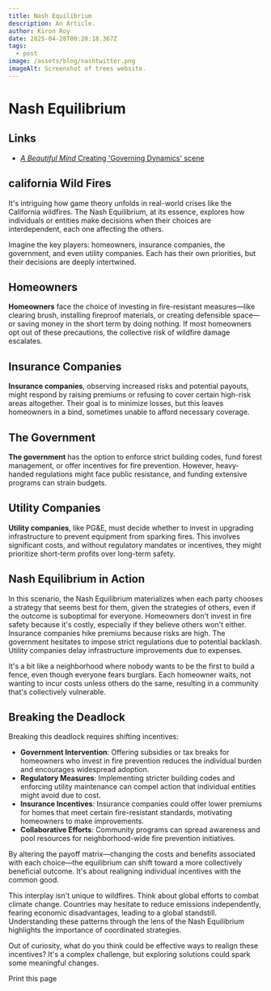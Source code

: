 ```yaml
---
title: Nash Equilibrium
description: An Article.
author: Kiron Roy
date: 2025-04-28T00:28:18.367Z
tags:
  - post
image: /assets/blog/nashtwitter.png
imageAlt: Screenshot of trees website.
---
```

<!--StartFragment-->

# Nash Equilibrium

## Links

* [*A Beautiful Mind* Creating 'Governing Dynamics' scene](https://www.youtube.com/watch?v=5ITWl7CBzSA&ab_channel=ImLaura321)

## california Wild Fires

It's intriguing how game theory unfolds in real-world crises like the California wildfires. The Nash Equilibrium, at its essence, explores how individuals or entities make decisions when their choices are interdependent, each one affecting the others.

Imagine the key players: homeowners, insurance companies, the government, and even utility companies. Each has their own priorities, but their decisions are deeply intertwined.

## Homeowners

**Homeowners** face the choice of investing in fire-resistant measures—like clearing brush, installing fireproof materials, or creating defensible space—or saving money in the short term by doing nothing. If most homeowners opt out of these precautions, the collective risk of wildfire damage escalates.

## Insurance Companies

**Insurance companies**, observing increased risks and potential payouts, might respond by raising premiums or refusing to cover certain high-risk areas altogether. Their goal is to minimize losses, but this leaves homeowners in a bind, sometimes unable to afford necessary coverage.

## The Government

**The government** has the option to enforce strict building codes, fund forest management, or offer incentives for fire prevention. However, heavy-handed regulations might face public resistance, and funding extensive programs can strain budgets.

## Utility Companies

**Utility companies**, like PG&E, must decide whether to invest in upgrading infrastructure to prevent equipment from sparking fires. This involves significant costs, and without regulatory mandates or incentives, they might prioritize short-term profits over long-term safety.

## Nash Equilibrium in Action

In this scenario, the Nash Equilibrium materializes when each party chooses a strategy that seems best for them, given the strategies of others, even if the outcome is suboptimal for everyone. Homeowners don't invest in fire safety because it's costly, especially if they believe others won't either. Insurance companies hike premiums because risks are high. The government hesitates to impose strict regulations due to potential backlash. Utility companies delay infrastructure improvements due to expenses.

It's a bit like a neighborhood where nobody wants to be the first to build a fence, even though everyone fears burglars. Each homeowner waits, not wanting to incur costs unless others do the same, resulting in a community that's collectively vulnerable.

## Breaking the Deadlock

Breaking this deadlock requires shifting incentives:

* **Government Intervention**: Offering subsidies or tax breaks for homeowners who invest in fire prevention reduces the individual burden and encourages widespread adoption.
* **Regulatory Measures**: Implementing stricter building codes and enforcing utility maintenance can compel action that individual entities might avoid due to cost.
* **Insurance Incentives**: Insurance companies could offer lower premiums for homes that meet certain fire-resistant standards, motivating homeowners to make improvements.
* **Collaborative Efforts**: Community programs can spread awareness and pool resources for neighborhood-wide fire prevention initiatives.

By altering the payoff matrix—changing the costs and benefits associated with each choice—the equilibrium can shift toward a more collectively beneficial outcome. It's about realigning individual incentives with the common good.

This interplay isn't unique to wildfires. Think about global efforts to combat climate change. Countries may hesitate to reduce emissions independently, fearing economic disadvantages, leading to a global standstill. Understanding these patterns through the lens of the Nash Equilibrium highlights the importance of coordinated strategies.

Out of curiosity, what do you think could be effective ways to realign these incentives? It's a complex challenge, but exploring solutions could spark some meaningful changes.

Print this page

<!--EndFragment-->